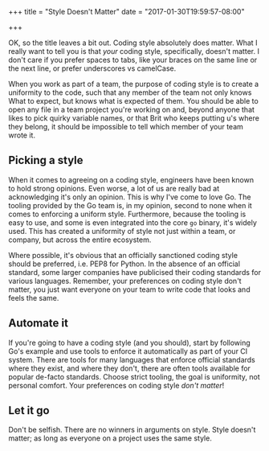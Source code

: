 +++
title = "Style Doesn't Matter"
date = "2017-01-30T19:59:57-08:00"

+++

OK, so the title leaves a bit out. Coding style absolutely does matter. What
I really want to tell you is that _your_ coding style, specifically, doesn't 
matter. I don't care if you prefer spaces to tabs, like your braces on the same
line or the next line, or prefer underscores vs camelCase.

When you work as part of a team, the purpose of coding style is to create a 
uniformity to the code, such that any member of the team not only knows What
to expect, but knows what is expected of them. You should be able to open any
file in a team project you're working on and, beyond anyone that likes to pick
quirky variable names, or that Brit who keeps putting u's where they belong, 
it should be impossible to tell which member of your team wrote it.

## Picking a style

When it comes to agreeing on a coding style, engineers have been known to hold
strong opinions. Even worse, a lot of us are really bad at acknowledging it's
only an opinion. This is why I've come to love Go. The tooling provided by the 
Go team is, in my opinion, second to none when it comes to enforcing a uniform
style. Furthermore, because the tooling is easy to use, and some is even integrated
into the core `go` binary, it's widely used. This has created a uniformity of 
style not just within a team, or company, but across the entire ecosystem.

Where possible, it's obvious that an officially sanctioned coding style should 
be preferred, i.e. PEP8 for Python. In the absence of an official standard,
some larger companies have publicised their coding standards for various 
languages. Remember, your preferences on coding style don't matter, you just
want everyone on your team to write code that looks and feels the same.

## Automate it

If you're going to have a coding style (and you should), start by following
Go's example and use tools to enforce it automatically as part of your CI system.
There are tools for many languages that enforce official standards where they
exist, and where they don't, there are often tools available for popular 
de-facto standards. Choose strict tooling, the goal is uniformity, not
personal comfort. Your preferences on coding style _don't matter_!

## Let it go

Don't be selfish. There are no winners in arguments on style. Style doesn't
matter; as long as everyone on a project uses the same style.
